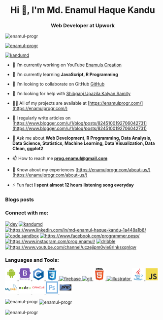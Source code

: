 <h1 align="center">Hi 👋, I'm Md. Enamul Haque Kandu</h1>
<h3 align="center">Web Developer at Upwork</h3>

<p align="left"> <img src="https://komarev.com/ghpvc/?username=enamul-progr&label=Profile%20views&color=0e75b6&style=flat" alt="enamul-progr" /> </p>

<p align="left"> <a href="https://github.com/ryo-ma/github-profile-trophy"><img src="https://github-profile-trophy.vercel.app/?username=enamul-progr" alt="enamul-progr" /></a> </p>

<p align="left"> <a href="https://twitter.com/kandumd" target="blank"><img src="https://img.shields.io/twitter/follow/kandumd?logo=twitter&style=for-the-badge" alt="kandumd" /></a> </p>

- 🔭 I’m currently working on YouTube [Enamuls Creation](https://www.youtube.com/channel/uczejipm0yle8rlnksxqnlqw)

- 🌱 I’m currently learning **JavaScript, R Programming**

- 👯 I’m looking to collaborate on GitHub [GitHub](https://github.com/Enamul-progr)

- 🤝 I’m looking for help with [Shibganj Upazila Kalyan Samity](https://shibgnjsamity.com)

- 👨‍💻 All of my projects are available at [https://enamulprogr.com/](https://enamulprogr.com/)

- 📝 I regularly write articles on [https://www.blogger.com/u/1/blog/posts/8245100192706042731](https://www.blogger.com/u/1/blog/posts/8245100192706042731)

- 💬 Ask me about **Web Development, R Programming, Data Analysis, Data Science, Statistics, Machine Learning, Data Visualization, Data Clean, ggplot2**

- 📫 How to reach me **prog.enamul@gmail.com**

- 📄 Know about my experiences [https://enamulprogr.com/about-us/](https://enamulprogr.com/about-us/)

- ⚡ Fun fact **I spent almost 12 hours listening song everyday**

### Blogs posts
<!-- BLOG-POST-LIST:START -->
<!-- BLOG-POST-LIST:END -->

<h3 align="left">Connect with me:</h3>
<p align="left">
<a href="https://dev.to/dev" target="blank"><img align="center" src="https://raw.githubusercontent.com/rahuldkjain/github-profile-readme-generator/master/src/images/icons/Social/devto.svg" alt="dev" height="30" width="40" /></a>
<a href="https://twitter.com/kandumd" target="blank"><img align="center" src="https://raw.githubusercontent.com/rahuldkjain/github-profile-readme-generator/master/src/images/icons/Social/twitter.svg" alt="kandumd" height="30" width="40" /></a>
<a href="https://linkedin.com/in/https://www.linkedin.com/in/md-enamul-haque-kandu-1a448a1b8/" target="blank"><img align="center" src="https://raw.githubusercontent.com/rahuldkjain/github-profile-readme-generator/master/src/images/icons/Social/linked-in-alt.svg" alt="https://www.linkedin.com/in/md-enamul-haque-kandu-1a448a1b8/" height="30" width="40" /></a>
<a href="https://codesandbox.com/code sandbox" target="blank"><img align="center" src="https://raw.githubusercontent.com/rahuldkjain/github-profile-readme-generator/master/src/images/icons/Social/codesandbox.svg" alt="code sandbox" height="30" width="40" /></a>
<a href="https://fb.com/https://www.facebook.com/programmer.pesp/" target="blank"><img align="center" src="https://raw.githubusercontent.com/rahuldkjain/github-profile-readme-generator/master/src/images/icons/Social/facebook.svg" alt="https://www.facebook.com/programmer.pesp/" height="30" width="40" /></a>
<a href="https://instagram.com/https://www.instagram.com/prog.enamul/" target="blank"><img align="center" src="https://raw.githubusercontent.com/rahuldkjain/github-profile-readme-generator/master/src/images/icons/Social/instagram.svg" alt="https://www.instagram.com/prog.enamul/" height="30" width="40" /></a>
<a href="https://dribbble.com/dribble" target="blank"><img align="center" src="https://raw.githubusercontent.com/rahuldkjain/github-profile-readme-generator/master/src/images/icons/Social/dribbble.svg" alt="dribble" height="30" width="40" /></a>
<a href="https://www.youtube.com/c/https://www.youtube.com/channel/uczejipm0yle8rlnksxqnlqw" target="blank"><img align="center" src="https://raw.githubusercontent.com/rahuldkjain/github-profile-readme-generator/master/src/images/icons/Social/youtube.svg" alt="https://www.youtube.com/channel/uczejipm0yle8rlnksxqnlqw" height="30" width="40" /></a>
</p>

<h3 align="left">Languages and Tools:</h3>
<p align="left"> <a href="https://developer.android.com" target="_blank" rel="noreferrer"> <img src="https://raw.githubusercontent.com/devicons/devicon/master/icons/android/android-original-wordmark.svg" alt="android" width="40" height="40"/> </a> <a href="https://getbootstrap.com" target="_blank" rel="noreferrer"> <img src="https://raw.githubusercontent.com/devicons/devicon/master/icons/bootstrap/bootstrap-plain-wordmark.svg" alt="bootstrap" width="40" height="40"/> </a> <a href="https://www.cprogramming.com/" target="_blank" rel="noreferrer"> <img src="https://raw.githubusercontent.com/devicons/devicon/master/icons/c/c-original.svg" alt="c" width="40" height="40"/> </a> <a href="https://www.w3schools.com/css/" target="_blank" rel="noreferrer"> <img src="https://raw.githubusercontent.com/devicons/devicon/master/icons/css3/css3-original-wordmark.svg" alt="css3" width="40" height="40"/> </a> <a href="https://firebase.google.com/" target="_blank" rel="noreferrer"> <img src="https://www.vectorlogo.zone/logos/firebase/firebase-icon.svg" alt="firebase" width="40" height="40"/> </a> <a href="https://git-scm.com/" target="_blank" rel="noreferrer"> <img src="https://www.vectorlogo.zone/logos/git-scm/git-scm-icon.svg" alt="git" width="40" height="40"/> </a> <a href="https://www.w3.org/html/" target="_blank" rel="noreferrer"> <img src="https://raw.githubusercontent.com/devicons/devicon/master/icons/html5/html5-original-wordmark.svg" alt="html5" width="40" height="40"/> </a> <a href="https://www.adobe.com/in/products/illustrator.html" target="_blank" rel="noreferrer"> <img src="https://www.vectorlogo.zone/logos/adobe_illustrator/adobe_illustrator-icon.svg" alt="illustrator" width="40" height="40"/> </a> <a href="https://www.java.com" target="_blank" rel="noreferrer"> <img src="https://raw.githubusercontent.com/devicons/devicon/master/icons/java/java-original.svg" alt="java" width="40" height="40"/> </a> <a href="https://developer.mozilla.org/en-US/docs/Web/JavaScript" target="_blank" rel="noreferrer"> <img src="https://raw.githubusercontent.com/devicons/devicon/master/icons/javascript/javascript-original.svg" alt="javascript" width="40" height="40"/> </a> <a href="https://www.mysql.com/" target="_blank" rel="noreferrer"> <img src="https://raw.githubusercontent.com/devicons/devicon/master/icons/mysql/mysql-original-wordmark.svg" alt="mysql" width="40" height="40"/> </a> <a href="https://nodejs.org" target="_blank" rel="noreferrer"> <img src="https://raw.githubusercontent.com/devicons/devicon/master/icons/nodejs/nodejs-original-wordmark.svg" alt="nodejs" width="40" height="40"/> </a> <a href="https://www.oracle.com/" target="_blank" rel="noreferrer"> <img src="https://raw.githubusercontent.com/devicons/devicon/master/icons/oracle/oracle-original.svg" alt="oracle" width="40" height="40"/> </a> <a href="https://www.photoshop.com/en" target="_blank" rel="noreferrer"> <img src="https://raw.githubusercontent.com/devicons/devicon/master/icons/photoshop/photoshop-line.svg" alt="photoshop" width="40" height="40"/> </a> <a href="https://www.php.net" target="_blank" rel="noreferrer"> <img src="https://raw.githubusercontent.com/devicons/devicon/master/icons/php/php-original.svg" alt="php" width="40" height="40"/> </a> </p>

<p><img align="left" src="https://github-readme-stats.vercel.app/api/top-langs?username=enamul-progr&show_icons=true&locale=en&layout=compact" alt="enamul-progr" /></p>

<p>&nbsp;<img align="center" src="https://github-readme-stats.vercel.app/api?username=enamul-progr&show_icons=true&locale=en" alt="enamul-progr" /></p>

<p><img align="center" src="https://github-readme-streak-stats.herokuapp.com/?user=enamul-progr&" alt="enamul-progr" /></p>

